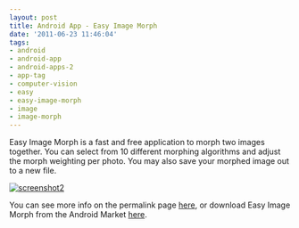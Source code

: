 ```yaml
---
layout: post
title: Android App - Easy Image Morph
date: '2011-06-23 11:46:04'
tags:
- android
- android-app
- android-apps-2
- app-tag
- computer-vision
- easy
- easy-image-morph
- image
- image-morph
---
```



Easy Image Morph is a fast and free application to morph two images together. You can select from 10 different morphing algorithms and adjust the morph weighting per photo. You may also save your morphed image out to a new file.

[![](http://66.147.244.180/~hunterda/content/images/2011/06/screenshot291-180x300.png "screenshot2")](http://hunterdavis.com/android-app-easy-image-morph)

You can see more info on the permalink page [here](http://hunterdavis.com/android-app-easy-image-morph), or download Easy Image Morph from the Android Market [here](https://market.android.com/details?id=com.hunterdavis.easyimagemorph).


